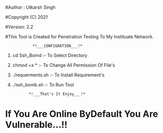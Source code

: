 #Author : Utkarsh Singh

#Copyright (C) 2021

#Version: 2.2

#This Tool is Created for Penetration Testing To My Instituate Network.

    			*!___CONFIGRATION___!*

1. cd Ssh_Bomd :- To Select Directory

2. chmod +x *  :- To Change All Permission Of File's

3. ./requerments.sh :- To Install Requirement's

4. ./ssh_bomb.sh :- To Run Tool

		      *!___That's It Enjoy___!*
		      
# If You Are Online ByDefault You Are Vulnerable...!!         
